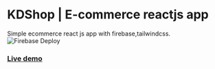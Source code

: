 # KDShop | E-commerce reactjs app
Simple ecommerce react js app with firebase,tailwindcss.
![Firebase Deploy](https://firebase.google.com/downloads/brand-guidelines/SVG/logo-built_white.svg)

### [Live demo](https://kdshop-c042b.web.app/)
